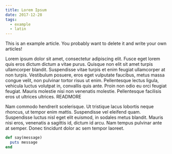 ```yaml
---
title: Lorem Ipsum
date: 2017-12-28
tags:
  - example
  - latin
---
```

This is an example article. You probably want to delete it and write your own articles!

Lorem ipsum dolor sit amet, consectetur adipiscing elit. Fusce eget lorem quis eros dictum dictum a vitae purus. Quisque
non elit sit amet turpis ullamcorper blandit. Suspendisse vitae turpis et enim feugiat ullamcorper at non turpis. Vestibulum
posuere, eros eget vulputate faucibus, metus massa congue velit, non pulvinar tortor risus ut enim. Pellentesque lectus ligula,
vehicula luctus volutpat in, convallis quis ante. Proin non odio eu orci feugiat feugiat. Mauris molestie nisi non venenatis
molestie. Pellentesque facilisis eros ut ultrices ultrices.
READMORE

Nam commodo hendrerit scelerisque. Ut tristique lacus lobortis neque rhoncus, ut tempor enim mattis. Suspendisse vel eleifend
quam. Suspendisse luctus nisl eget elit euismod, in sodales metus blandit. Mauris nisi eros, venenatis a sagittis id, dictum
id arcu. Nam tempus pulvinar ante at semper. Donec tincidunt dolor ac sem tempor laoreet.

~~~ ruby
def say(message)
  puts message
end
~~~
